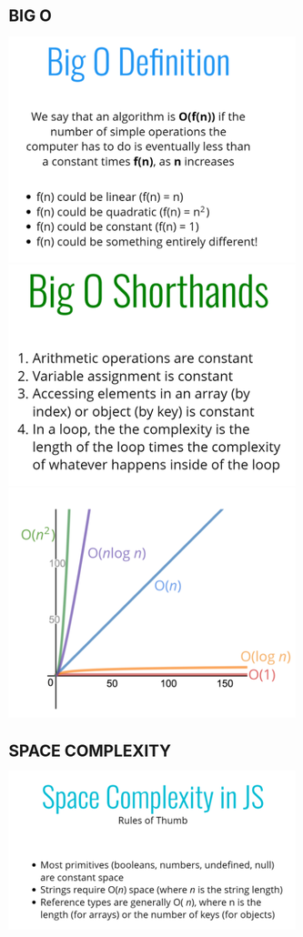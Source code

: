 # BIG O

![alt text](image.png)
![alt text](bigOShortHands.png)
![alt text](chart.png)

# SPACE COMPLEXITY

![alt text](spaceComp.png)
